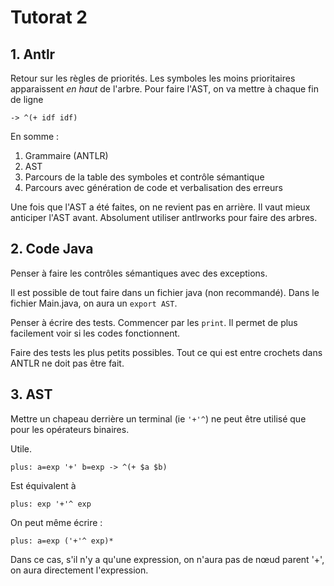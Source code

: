# Tutorat 2

## 1. Antlr

Retour sur les règles de priorités. Les symboles les moins prioritaires apparaissent *en haut* de l'arbre. Pour faire l'AST, on va mettre à chaque fin de ligne

```antlr
-> ^(+ idf idf)
```

En somme :

1.  Grammaire (ANTLR)
1.  AST
1.  Parcours de la table des symboles et contrôle sémantique
1.  Parcours avec génération de code et verbalisation des erreurs

Une fois que l'AST a été faites, on ne revient pas en arrière. Il vaut mieux anticiper l'AST avant. Absolument utiliser antlrworks pour faire des arbres.

## 2. Code Java

Penser à faire les contrôles sémantiques avec des exceptions.

Il est possible de tout faire dans un fichier java (non recommandé). Dans le fichier Main.java, on aura un `export AST`.

Penser à écrire des tests. Commencer par les `print`. Il permet de plus facilement voir si les codes fonctionnent.

Faire des tests les plus petits possibles. Tout ce qui est entre crochets dans ANTLR ne doit pas être fait.

## 3. AST

Mettre un chapeau derrière un terminal (ie `'+'^`) ne peut être utilisé que pour les opérateurs binaires.

Utile.

```antlr
plus: a=exp '+' b=exp -> ^(+ $a $b)
```

Est équivalent à

```antlr
plus: exp '+'^ exp
```

On peut même écrire :

```antlr
plus: a=exp ('+'^ exp)*
```

Dans ce cas, s'il n'y a qu'une expression, on n'aura pas de nœud parent '+', on aura directement l'expression.
